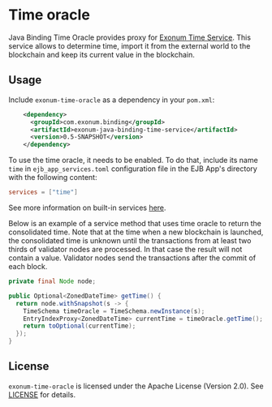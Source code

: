 # Time oracle

Java Binding Time Oracle provides proxy for [Exonum Time Service][exonum-time].
This service allows to determine time, import it from the external world to the blockchain and keep
its current value in the blockchain.

## Usage

Include `exonum-time-oracle` as a dependency in your `pom.xml`:

``` xml
    <dependency>
      <groupId>com.exonum.binding</groupId>
      <artifactId>exonum-java-binding-time-service</artifactId>
      <version>0.5-SNAPSHOT</version>
    </dependency>
```

To use the time oracle, it needs to be enabled. To do that, include its name `time` in
`ejb_app_services.toml` configuration file in the EJB App's directory with the following content:

```toml
services = ["time"]
```

See more information on built-in services [here][built-in-services].

Below is an example of a service method that uses time oracle to return the consolidated time. Note
that at the time when a new blockchain is launched, the consolidated time is unknown until the
transactions from at least two thirds of validator nodes are processed. In that case the result
will not contain a value. Validator nodes send the transactions after the commit of each block.

```java
private final Node node;

public Optional<ZonedDateTime> getTime() {
  return node.withSnapshot(s -> {
    TimeSchema timeOracle = TimeSchema.newInstance(s);
    EntryIndexProxy<ZonedDateTime> currentTime = timeOracle.getTime();
    return toOptional(currentTime);
  });
}
```

## License

`exonum-time-oracle` is licensed under the
Apache License (Version 2.0).
See [LICENSE](../../LICENSE) for details.

[exonum-time]: https://exonum.com/doc/version/0.10/advanced/time/
[built-in-services]: https://exonum.com/doc/version/0.10/get-started/java-binding/#built-in-services
